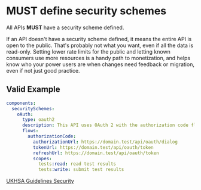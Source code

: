 # **MUST** define security schemes

All APIs **MUST** have a security scheme defined.

If an API doesn't have a security scheme defined, it means the entire API is open to the public. That's probably not what you want, even if all the data is read-only. Setting lower rate limits for the public and letting known consumers use more resources is a handy path to monetization, and helps know who your power users are when changes need feedback or migration, even if not just good practice.

## Valid Example

``` yaml
components:
  securitySchemes:
    oAuth:
      type: oauth2
      description: This API uses OAuth 2 with the authorization code flow. [More info](https://oauth.net/2/grant-types/authorization-code/)
      flows:
        authorizationCode:
          authorizationUrl: https://domain.test/api/oauth/dialog
          tokenUrl: https://domain.test/api/oauth/token
          refreshUrl: https://domain.test/api/oauth/token
          scopes:
            tests:read: read test results
            tests:write: submit test results
```

[UKHSA Guidelines Security](../../api-design-guidelines/security.md#authentication)
